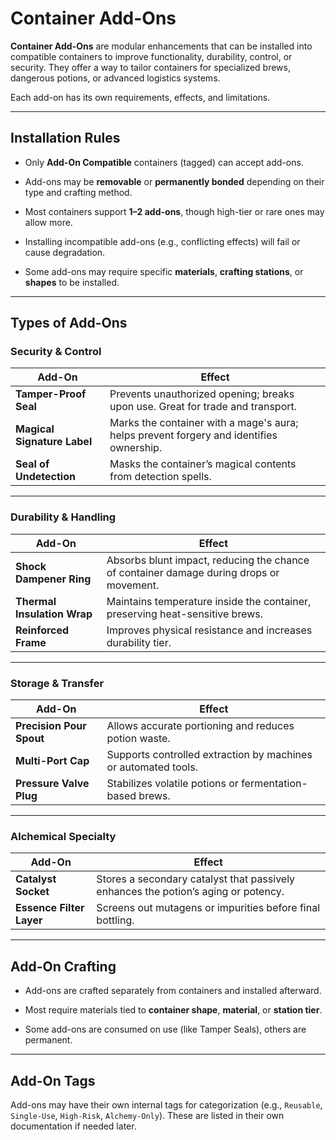 # Container Add-Ons

**Container Add-Ons** are modular enhancements that can be installed into compatible containers to improve functionality, durability, control, or security. They offer a way to tailor containers for specialized brews, dangerous potions, or advanced logistics systems.

Each add-on has its own requirements, effects, and limitations.

---

##  Installation Rules

- Only **Add-On Compatible** containers (tagged) can accept add-ons.
    
- Add-ons may be **removable** or **permanently bonded** depending on their type and crafting method.
    
- Most containers support **1–2 add-ons**, though high-tier or rare ones may allow more.
    
- Installing incompatible add-ons (e.g., conflicting effects) will fail or cause degradation.
    
- Some add-ons may require specific **materials**, **crafting stations**, or **shapes** to be installed.

---

##  Types of Add-Ons

###  Security & Control

|Add-On|Effect|
|---|---|
|**Tamper-Proof Seal**|Prevents unauthorized opening; breaks upon use. Great for trade and transport.|
|**Magical Signature Label**|Marks the container with a mage's aura; helps prevent forgery and identifies ownership.|
|**Seal of Undetection**|Masks the container’s magical contents from detection spells.|

---
### Durability & Handling

|Add-On|Effect|
|---|---|
|**Shock Dampener Ring**|Absorbs blunt impact, reducing the chance of container damage during drops or movement.|
|**Thermal Insulation Wrap**|Maintains temperature inside the container, preserving heat-sensitive brews.|
|**Reinforced Frame**|Improves physical resistance and increases durability tier.|

---
### Storage & Transfer

|Add-On|Effect|
|---|---|
|**Precision Pour Spout**|Allows accurate portioning and reduces potion waste.|
|**Multi-Port Cap**|Supports controlled extraction by machines or automated tools.|
|**Pressure Valve Plug**|Stabilizes volatile potions or fermentation-based brews.|

---
### Alchemical Specialty

|Add-On|Effect|
|---|---|
|**Catalyst Socket**|Stores a secondary catalyst that passively enhances the potion’s aging or potency.|
|**Essence Filter Layer**|Screens out mutagens or impurities before final bottling.|

---
## Add-On Crafting

- Add-ons are crafted separately from containers and installed afterward.
    
- Most require materials tied to **container shape**, **material**, or **station tier**.
    
- Some add-ons are consumed on use (like Tamper Seals), others are permanent.

---
## Add-On Tags

Add-ons may have their own internal tags for categorization (e.g., `Reusable`, `Single-Use`, `High-Risk`, `Alchemy-Only`). These are listed in their own documentation if needed later.

